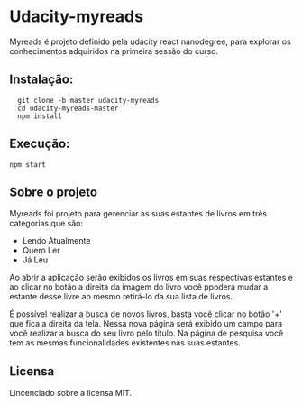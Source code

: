 # Udacity-myreads

Myreads é projeto definido pela udacity react nanodegree, para explorar os conhecimentos adquiridos na primeira sessão do curso.

## Instalação:
````
  git clone -b master udacity-myreads
  cd udacity-myreads-master
  npm install  
````

## Execução:
```
npm start

```

## Sobre o projeto

Myreads foi projeto para gerenciar as suas estantes de livros em três categorias que são:

* Lendo Atualmente
* Quero Ler
* Já Leu

Ao abrir a aplicação serão exibidos os livros em suas respectivas estantes e ao clicar no botão a direita da imagem do livro você ppoderá mudar a estante desse livre ao mesmo retirá-lo da sua lista de livros.

É possível realizar a busca de novos livros, basta você clicar no botão '+' que fica a direita da tela. Nessa nova página será exibido um campo para você realizar a busca do seu livro pelo título. Na página de pesquisa você tem as mesmas funcionalidades existentes nas suas estantes.

## Licensa

Lincenciado sobre a licensa MIT.
